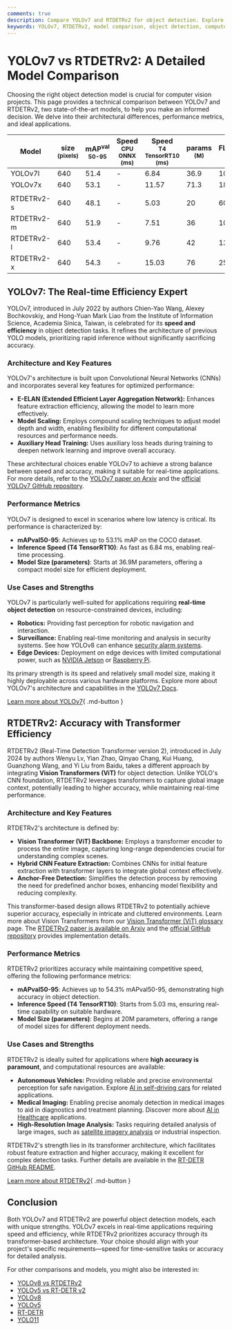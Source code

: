 ```yaml
---
comments: true
description: Compare YOLOv7 and RTDETRv2 for object detection. Explore architecture, performance, and use cases to pick the best model for your project.
keywords: YOLOv7, RTDETRv2, model comparison, object detection, computer vision, machine learning, real-time detection, AI models, Vision Transformers
---
```


# YOLOv7 vs RTDETRv2: A Detailed Model Comparison

Choosing the right object detection model is crucial for computer vision projects. This page provides a technical comparison between YOLOv7 and RTDETRv2, two state-of-the-art models, to help you make an informed decision. We delve into their architectural differences, performance metrics, and ideal applications.

<script async src="https://cdn.jsdelivr.net/npm/chart.js"></script>
<script defer src="../../javascript/benchmark.js"></script>

<canvas id="modelComparisonChart" width="1024" height="400" active-models='["YOLOv7", "RTDETRv2"]'></canvas>

| Model      | size<br><sup>(pixels) | mAP<sup>val<br>50-95 | Speed<br><sup>CPU ONNX<br>(ms) | Speed<br><sup>T4 TensorRT10<br>(ms) | params<br><sup>(M) | FLOPs<br><sup>(B) |
| ---------- | --------------------- | -------------------- | ------------------------------ | ----------------------------------- | ------------------ | ----------------- |
| YOLOv7l    | 640                   | 51.4                 | -                              | 6.84                                | 36.9               | 104.7             |
| YOLOv7x    | 640                   | 53.1                 | -                              | 11.57                               | 71.3               | 189.9             |
|            |                       |                      |                                |                                     |                    |                   |
| RTDETRv2-s | 640                   | 48.1                 | -                              | 5.03                                | 20                 | 60                |
| RTDETRv2-m | 640                   | 51.9                 | -                              | 7.51                                | 36                 | 100               |
| RTDETRv2-l | 640                   | 53.4                 | -                              | 9.76                                | 42                 | 136               |
| RTDETRv2-x | 640                   | 54.3                 | -                              | 15.03                               | 76                 | 259               |

## YOLOv7: The Real-time Efficiency Expert

YOLOv7, introduced in July 2022 by authors Chien-Yao Wang, Alexey Bochkovskiy, and Hong-Yuan Mark Liao from the Institute of Information Science, Academia Sinica, Taiwan, is celebrated for its **speed and efficiency** in object detection tasks. It refines the architecture of previous YOLO models, prioritizing rapid inference without significantly sacrificing accuracy.

### Architecture and Key Features

YOLOv7's architecture is built upon Convolutional Neural Networks (CNNs) and incorporates several key features for optimized performance:

- **E-ELAN (Extended Efficient Layer Aggregation Network):** Enhances feature extraction efficiency, allowing the model to learn more effectively.
- **Model Scaling:** Employs compound scaling techniques to adjust model depth and width, enabling flexibility for different computational resources and performance needs.
- **Auxiliary Head Training:** Uses auxiliary loss heads during training to deepen network learning and improve overall accuracy.

These architectural choices enable YOLOv7 to achieve a strong balance between speed and accuracy, making it suitable for real-time applications. For more details, refer to the [YOLOv7 paper on Arxiv](https://arxiv.org/abs/2207.02696) and the [official YOLOv7 GitHub repository](https://github.com/WongKinYiu/yolov7).

### Performance Metrics

YOLOv7 is designed to excel in scenarios where low latency is critical. Its performance is characterized by:

- **mAPval50-95**: Achieves up to 53.1% mAP on the COCO dataset.
- **Inference Speed (T4 TensorRT10)**: As fast as 6.84 ms, enabling real-time processing.
- **Model Size (parameters)**: Starts at 36.9M parameters, offering a compact model size for efficient deployment.

### Use Cases and Strengths

YOLOv7 is particularly well-suited for applications requiring **real-time object detection** on resource-constrained devices, including:

- **Robotics:** Providing fast perception for robotic navigation and interaction.
- **Surveillance:** Enabling real-time monitoring and analysis in security systems. See how YOLOv8 can enhance [security alarm systems](https://www.ultralytics.com/blog/security-alarm-system-projects-with-ultralytics-yolov8).
- **Edge Devices:** Deployment on edge devices with limited computational power, such as [NVIDIA Jetson](https://docs.ultralytics.com/guides/nvidia-jetson/) or [Raspberry Pi](https://docs.ultralytics.com/guides/raspberry-pi/).

Its primary strength is its speed and relatively small model size, making it highly deployable across various hardware platforms. Explore more about YOLOv7's architecture and capabilities in the [YOLOv7 Docs](https://docs.ultralytics.com/models/yolov7/).

[Learn more about YOLOv7](https://docs.ultralytics.com/models/yolov7/){ .md-button }

## RTDETRv2: Accuracy with Transformer Efficiency

RTDETRv2 (Real-Time Detection Transformer version 2), introduced in July 2024 by authors Wenyu Lv, Yian Zhao, Qinyao Chang, Kui Huang, Guanzhong Wang, and Yi Liu from Baidu, takes a different approach by integrating **Vision Transformers (ViT)** for object detection. Unlike YOLO's CNN foundation, RTDETRv2 leverages transformers to capture global image context, potentially leading to higher accuracy, while maintaining real-time performance.

### Architecture and Key Features

RTDETRv2's architecture is defined by:

- **Vision Transformer (ViT) Backbone:** Employs a transformer encoder to process the entire image, capturing long-range dependencies crucial for understanding complex scenes.
- **Hybrid CNN Feature Extraction:** Combines CNNs for initial feature extraction with transformer layers to integrate global context effectively.
- **Anchor-Free Detection:** Simplifies the detection process by removing the need for predefined anchor boxes, enhancing model flexibility and reducing complexity.

This transformer-based design allows RTDETRv2 to potentially achieve superior accuracy, especially in intricate and cluttered environments. Learn more about Vision Transformers from our [Vision Transformer (ViT) glossary](https://www.ultralytics.com/glossary/vision-transformer-vit) page. The [RTDETRv2 paper is available on Arxiv](https://arxiv.org/abs/2407.17140) and the [official GitHub repository](https://github.com/lyuwenyu/RT-DETR/tree/main/rtdetrv2_pytorch) provides implementation details.

### Performance Metrics

RTDETRv2 prioritizes accuracy while maintaining competitive speed, offering the following performance metrics:

- **mAPval50-95**: Achieves up to 54.3% mAPval50-95, demonstrating high accuracy in object detection.
- **Inference Speed (T4 TensorRT10)**: Starts from 5.03 ms, ensuring real-time capability on suitable hardware.
- **Model Size (parameters)**: Begins at 20M parameters, offering a range of model sizes for different deployment needs.

### Use Cases and Strengths

RTDETRv2 is ideally suited for applications where **high accuracy is paramount**, and computational resources are available:

- **Autonomous Vehicles:** Providing reliable and precise environmental perception for safe navigation. Explore [AI in self-driving cars](https://www.ultralytics.com/solutions/ai-in-automotive) for related applications.
- **Medical Imaging:** Enabling precise anomaly detection in medical images to aid in diagnostics and treatment planning. Discover more about [AI in Healthcare](https://www.ultralytics.com/solutions/ai-in-healthcare) applications.
- **High-Resolution Image Analysis:** Tasks requiring detailed analysis of large images, such as [satellite imagery analysis](https://www.ultralytics.com/blog/using-computer-vision-to-analyse-satellite-imagery) or industrial inspection.

RTDETRv2's strength lies in its transformer architecture, which facilitates robust feature extraction and higher accuracy, making it excellent for complex detection tasks. Further details are available in the [RT-DETR GitHub README](https://github.com/lyuwenyu/RT-DETR/tree/main/rtdetrv2_pytorch#readme).

[Learn more about RTDETRv2](https://docs.ultralytics.com/models/rtdetr/){ .md-button }

## Conclusion

Both YOLOv7 and RTDETRv2 are powerful object detection models, each with unique strengths. YOLOv7 excels in real-time applications requiring speed and efficiency, while RTDETRv2 prioritizes accuracy through its transformer-based architecture. Your choice should align with your project's specific requirements—speed for time-sensitive tasks or accuracy for detailed analysis.

For other comparisons and models, you might also be interested in:

- [YOLOv8 vs RTDETRv2](https://docs.ultralytics.com/compare/yolov8-vs-rtdetr/)
- [YOLOv5 vs RT-DETR v2](https://docs.ultralytics.com/compare/yolov5-vs-rtdetr/)
- [YOLOv8](https://docs.ultralytics.com/models/yolov8/)
- [YOLOv5](https://docs.ultralytics.com/models/yolov5/)
- [RT-DETR](https://docs.ultralytics.com/models/rtdetr/)
- [YOLO11](https://docs.ultralytics.com/models/yolo11/)
